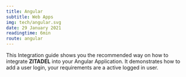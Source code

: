 ```yaml
---
title: Angular
subtitle: Web Apps
img: tech/angular.svg
date: 29 January 2021
readingtime: 6min
route: angular
---
```



This Integration guide shows you the recommended way on how to integrate **ZITADEL** into your Angular Application.
It demonstrates how to add a user login, your requirements are a active logged in user.